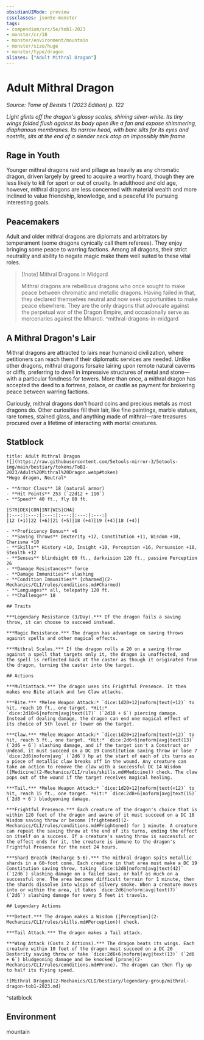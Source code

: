```yaml
---
obsidianUIMode: preview
cssclasses: json5e-monster
tags:
- compendium/src/5e/tob1-2023
- monster/cr/18
- monster/environment/mountain
- monster/size/huge
- monster/type/dragon
aliases: ["Adult Mithral Dragon"]
---
```

# Adult Mithral Dragon
*Source: Tome of Beasts 1 (2023 Edition) p. 122*  

*Light glints off the dragon's glossy scales, shining silver-white. Its tiny wings folded flush against its body open like a fan and expose shimmering, diaphanous membranes. Its narrow head, with bare slits for its eyes and nostrils, sits at the end of a slender neck atop an impossibly thin frame*.

## Rage in Youth

Younger mithral dragons raid and pillage as heavily as any chromatic dragon, driven largely by greed to acquire a worthy hoard, though they are less likely to kill for sport or out of cruelty. In adulthood and old age, however, mithral dragons are less concerned with material wealth and more inclined to value friendship, knowledge, and a peaceful life pursuing interesting goals.

## Peacemakers

Adult and older mithral dragons are diplomats and arbitrators by temperament (some dragons cynically call them referees). They enjoy bringing some peace to warring factions. Among all dragons, their strict neutrality and ability to negate magic make them well suited to these vital roles.

> [!note] Mithral Dragons in Midgard
> 
> Mithral dragons are rebellious dragons who once sought to make peace between chromatic and metallic dragons. Having failed in that, they declared themselves neutral and now seek opportunities to make peace elsewhere. They are the only dragons that advocate against the perpetual war of the Dragon Empire, and occasionally serve as mercenaries against the Mharoti.
^mithral-dragons-in-midgard

## A Mithral Dragon's Lair

Mithral dragons are attracted to lairs near humanoid civilization, where petitioners can reach them if their diplomatic services are needed. Unlike other dragons, mithral dragons forsake lairing upon remote natural caverns or cliffs, preferring to dwell in impressive structures of metal and stone—with a particular fondness for towers. More than once, a mithral dragon has accepted the deed to a fortress, palace, or castle as payment for brokering peace between warring factions.

Curiously, mithral dragons don't hoard coins and precious metals as most dragons do. Other curiosities fill their lair, like fine paintings, marble statues, rare tomes, stained glass, and anything made of mithral—rare treasures procured over a lifetime of interacting with mortal creatures.

## Statblock

```ad-statblock
title: Adult Mithral Dragon
![](https://raw.githubusercontent.com/5etools-mirror-3/5etools-img/main/bestiary/tokens/ToB1-2023/Adult%20Mithral%20Dragon.webp#token)
*Huge dragon, Neutral*

- **Armor Class** 18 (natural armor)
- **Hit Points** 253 (`22d12 + 110`)
- **Speed** 40 ft., fly 80 ft.

|STR|DEX|CON|INT|WIS|CHA|
|:---:|:---:|:---:|:---:|:---:|:---:|
|12 (+1)|22 (+6)|21 (+5)|18 (+4)|19 (+4)|18 (+4)|

- **Proficiency Bonus** +6
- **Saving Throws** Dexterity +12, Constitution +11, Wisdom +10, Charisma +10
- **Skills** History +10, Insight +10, Perception +16, Persuasion +10, Stealth +12
- **Senses** blindsight 60 ft., darkvision 120 ft., passive Perception 26
- **Damage Resistances** force
- **Damage Immunities** slashing
- **Condition Immunities** [charmed](2-Mechanics/CLI/rules/conditions.md#Charmed)
- **Languages** all, telepathy 120 ft.
- **Challenge** 18

## Traits

***Legendary Resistance (3/Day).*** If the dragon fails a saving throw, it can choose to succeed instead.

***Magic Resistance.*** The dragon has advantage on saving throws against spells and other magical effects.

***Mithral Scales.*** If the dragon rolls a 20 on a saving throw against a spell that targets only it, the dragon is unaffected, and the spell is reflected back at the caster as though it originated from the dragon, turning the caster into the target.

## Actions

***Multiattack.*** The dragon uses its Frightful Presence. It then makes one Bite attack and two Claw attacks.

***Bite.*** *Melee Weapon Attack:* `dice:1d20+12|noform|text(+12)` to hit, reach 10 ft., one target. *Hit:* `dice:2d10+6|noform|avg|text(17)` (`2d10 + 6`) piercing damage. Instead of dealing damage, the dragon can end one magical effect of its choice of 5th level or lower on the target.

***Claw.*** *Melee Weapon Attack:* `dice:1d20+12|noform|text(+12)` to hit, reach 5 ft., one target. *Hit:* `dice:2d6+6|noform|avg|text(13)` (`2d6 + 6`) slashing damage, and if the target isn't a Construct or Undead, it must succeed on a DC 19 Constitution saving throw or lose 7 `dice:2d6|noform|avg` (`2d6`) hp at the start of each of its turns as a piece of metallic claw breaks off in the wound. Any creature can take an action to remove the claw with a successful DC 14 Wisdom ([Medicine](2-Mechanics/CLI/rules/skills.md#Medicine)) check. The claw pops out of the wound if the target receives magical healing.

***Tail.*** *Melee Weapon Attack:* `dice:1d20+12|noform|text(+12)` to hit, reach 15 ft., one target. *Hit:* `dice:2d8+6|noform|avg|text(15)` (`2d8 + 6`) bludgeoning damage.

***Frightful Presence.*** Each creature of the dragon's choice that is within 120 feet of the dragon and aware of it must succeed on a DC 18 Wisdom saving throw or become [frightened](2-Mechanics/CLI/rules/conditions.md#Frightened) for 1 minute. A creature can repeat the saving throw at the end of its turns, ending the effect on itself on a success. If a creature's saving throw is successful or the effect ends for it, the creature is immune to the dragon's Frightful Presence for the next 24 hours.

***Shard Breath (Recharge 5-6).*** The mithral dragon spits metallic shards in a 60-foot cone. Each creature in that area must make a DC 19 Constitution saving throw, taking `dice:12d6|noform|avg|text(42)` (`12d6`) slashing damage on a failed save, or half as much on a successful one. The area becomes difficult terrain for 1 minute, then the shards dissolve into wisps of silvery smoke. When a creature moves into or within the area, it takes `dice:2d6|noform|avg|text(7)` (`2d6`) slashing damage for every 5 feet it travels.

## Legendary Actions

***Detect.*** The dragon makes a Wisdom ([Perception](2-Mechanics/CLI/rules/skills.md#Perception)) check.

***Tail Attack.*** The dragon makes a Tail attack.

***Wing Attack (Costs 2 Actions).*** The dragon beats its wings. Each creature within 10 feet of the dragon must succeed on a DC 20 Dexterity saving throw or take `dice:2d6+6|noform|avg|text(13)` (`2d6 + 6`) bludgeoning damage and be knocked [prone](2-Mechanics/CLI/rules/conditions.md#Prone). The dragon can then fly up to half its flying speed.

![Mithral Dragon](2-Mechanics/CLI/bestiary/legendary-group/mithral-dragon-tob1-2023.md)
```
^statblock

## Environment

mountain